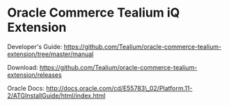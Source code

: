 Oracle Commerce Tealium iQ Extension
===============

Developer's Guide: https://github.com/Tealium/oracle-commerce-tealium-extension/tree/master/manual

Download: https://github.com/Tealium/oracle-commerce-tealium-extension/releases

Oracle Docs: http://docs.oracle.com/cd/E55783\_02/Platform.11-2/ATGInstallGuide/html/index.html
